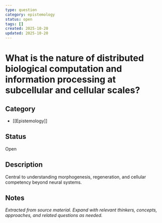 ```yaml
---
type: question
category: epistemology
status: open
tags: []
created: 2025-10-20
updated: 2025-10-20
---
```


# What is the nature of distributed biological computation and information processing at subcellular and cellular scales?

## Category

- [[Epistemology]]

## Status

Open

## Description

Central to understanding morphogenesis, regeneration, and cellular competency beyond neural systems.

## Notes

*Extracted from source material. Expand with relevant thinkers, concepts, approaches, and related questions as needed.*
